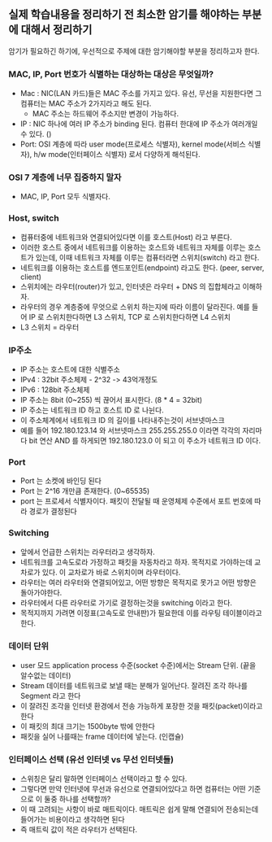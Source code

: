 ## 실제 학습내용을 정리하기 전 최소한 암기를 해야하는 부분에 대해서 정리하기

암기가 필요하긴 하기에, 우선적으로 주제에 대한 암기해야할 부분을 정리하고자 한다.

### MAC, IP, Port 번호가 식별하는 대상하는 대상은 무엇일까?

- Mac : NIC(LAN 카드)들은 MAC 주소를 가지고 있다. 유선, 무선을 지원한다면 그 컴퓨터는 MAC 주소가 2가지라고 해도 된다.
  - MAC 주소는 하드웨어 주소지만 변경이 가능하다.
- IP : NIC 하나에 여러 IP 주소가 binding 된다. 컴퓨터 한대에 IP 주소가 여러개일 수 있다. ()
- Port: OSI 계층에 따라 user mode(프로세스 식별자), kernel mode(서비스 식별자), h/w mode(인터페이스 식별자) 로서 다양하게 해석된다.

### OSI 7 계층에 너무 집중하지 말자

- MAC, IP, Port 모두 식별자다.

### Host, switch

- 컴퓨터중에 네트워크와 연결되어있다면 이를 호스트(Host) 라고 부른다.
- 이러한 호스트 중에서 네트워크를 이용하는 호스트와 네트워크 자체를 이루는 호스트가 있는데, 이때 네트워크 자체를 이루는 컴퓨터라면 스위치(switch) 라고 한다.
- 네트워크를 이용하는 호스트를 엔드포인트(endpoint) 라고도 한다. (peer, server, client)
- 스위치에는 라우터(router)가 있고, 인터넷은 라우터 + DNS 의 집합체라고 이해하자.
- 라우터의 경우 계층중에 무엇으로 스위치 하는지에 따라 이름이 달라진다. 예를 들어 IP 로 스위치한다하면 L3 스위치, TCP 로 스위치한다하면 L4 스위치
- L3 스위치 = 라우터

### IP주소

- IP 주소는 호스트에 대한 식별주소
- IPv4 : 32bit 주소체제 - 2^32 -> 43억개정도
- IPv6 : 128bit 주소체제
- IP 주소는 8bit (0~255) 씩 끊어서 표시한다. (8 \* 4 = 32bit)
- IP 주소는 네트워크 ID 하고 호스트 ID 로 나뉜다.
- 이 주소체계에서 네트워크 ID 의 길이를 나타내주는것이 서브넷마스크
- 예를 들어 192.180.123.14 와 서브넷마스크 255.255.255.0 이라면 각각의 자리마다 bit 연산 AND 를 하게되면 192.180.123.0 이 되고 이 주소가 네트워크 ID 이다.

### Port

- Port 는 소켓에 바인딩 된다
- Port 는 2^16 개만큼 존재한다. (0~65535)
- port 는 프로세서 식별자이다. 패킷이 전달될 때 운영체제 수준에서 포트 번호에 따라 경로가 결정된다

### Switching

- 앞에서 언급한 스위치는 라우터라고 생각하자.
- 네트워크를 고속도로라 가정하고 패킷을 자동차라고 하자. 목적지로 가야하는데 교차로가 있다. 이 교차로가 바로 스위치이며 라우터이다.
- 라우터는 여러 라우터와 연결되어있고, 어떤 방향은 목적지로 못가고 어떤 방향은 돌아가야한다.
- 라우터에서 다른 라우터로 가기로 결정하는것을 switching 이라고 한다.
- 목적지까지 가려면 이정표(고속도로 안내판)가 필요한데 이를 라우팅 테이블이라고 한다.

### 데이터 단위

- user 모드 application process 수준(socket 수준)에서는 Stream 단위. (끝을 알수없는 데이터)
- Stream 데이터를 네트워크로 보낼 때는 분해가 일어난다. 잘려진 조각 하나를 Segment 라고 한다
- 이 잘려진 조각을 인터넷 환경에서 전송 가능하게 포장한 것을 패킷(packet)이라고 한다
- 이 패킷의 최대 크기는 1500byte 밖에 안한다
- 패킷을 실어 나를때는 frame 데이터에 넣는다. (인캡슐)

### 인터페이스 선택 (유선 인터넷 vs 무선 인터넷들)

- 스위칭은 달리 말하면 인터페이스 선택이라고 할 수 있다.
- 그렇다면 만약 인터넷에 무선과 유선으로 연결되어있다고 하면 컴퓨터는 어떤 기준으로 이 둘중 하나를 선택할까?
- 이 때 고려되는 사항이 바로 매트릭이다. 매트릭은 쉽게 말해 연결되어 전송되는데 들어가는 비용이라고 생각하면 된다
- 즉 매트릭 값이 적은 라우터가 선택된다.
